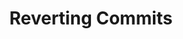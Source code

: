 ---
layout: module
leadingpath: ../
title: Reverting Commits
pre-requisites: CONT-CLI-15_Renaming-moving-files
learning-objective: Describe the process for reversing a commit.
screens:
  - lab:
      title: Making Commits
      id: CONT-CLI-16-lab-01
      presenter-script:
        - Next we will learn how to undo a commit. Complete these steps to prepare your files for this exercise.
      steps:
        - description: Open your `goodname.md` file and add some text.
          id: CONT-CLI-16-01-edit-01
        - description: When you are finished, commit your file changes.
          id: CONT-CLI-16-01-commit-01
        - description: Re-open your `goodname.md` file and make changes to the original text.
          id: CONT-CLI-16-01-edit-02
        - description: When you are finished, commit your file changes.
          id: CONT-CLI-16-01-commit-02
  - video-slide:
      title: Reverting Commits
      video: https://www.youtube.com/watch?v=r5C6yXNaSGo
      video-script:
        - do: "Type `git log --stat`"
          say: "Let's take a look at the history you just created. You should have at least two commits to the same file."
        - do: "Copy the first 4 characters of the most recent commit ID"
          say: "Let's say that you made a mistake and need to undo all of the changes from the last commit. First you will need to find the commit and copy the first few characters of the SHA-1. You generally only need a few characters."
        - do: "Type `git revert <commit ID>`"
          say: "Now you will type git revert and paste in the SHA-1 you copied. Git will create a new commit that is the exact opposite of the commit you are reverting."
        - do: "Edit the commit message"
          say: "Your default text editor will open so you can edit the commit message."
        - do: "Click `Save > Close`"
          say: "Simply save it and close the text editor to complete the process."
      production-notes:
  - lab:
      title: Reverting Your Commit
      id: CONT-CLI-16-lab-02
      presenter-script:
        - Now it is your turn to practice the steps we discussed.
      steps:
        - description: Revert the last commit you made on goodname.md.
          id: CONT-CLI-16-02-revert
additional-labs:
additional-questions:
resources:

---
